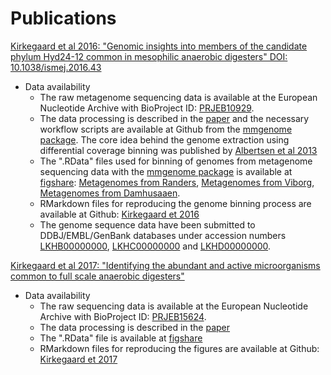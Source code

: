 # Publications

[Kirkegaard et al 2016: "Genomic insights into members of the candidate phylum Hyd24-12 common in mesophilic anaerobic digesters" DOI: 10.1038/ismej.2016.43](https://doi.org/10.1038/ismej.2016.43)
* Data availability
  * The raw metagenome sequencing data is available at the European Nucleotide Archive with BioProject ID: [PRJEB10929](http://www.ncbi.nlm.nih.gov/bioproject/?term=PRJEB10929).
  * The data processing is described in the [paper](https://doi.org/10.1038/ismej.2016.43) and the necessary workflow scripts are available at Github from the [mmgenome package](https://github.com/MadsAlbertsen/mmgenome). The core idea behind the genome extraction using differential coverage binning was published by [Albertsen et al 2013](https://doi.org/10.1038/nbt.2579)
  * The ".RData" files used for binning of genomes from metagenome sequencing data with the [mmgenome package](http://madsalbertsen.github.io/mmgenome/) is available at [figshare](https://figshare.com/authors/Rasmus_Kirkegaard/2604133): [Metagenomes from Randers](https://doi.org/10.6084/m9.figshare.3168220), [Metagenomes from Viborg](https://doi.org/10.6084/m9.figshare.3168229), [Metagenomes from Damhusaaen](https://doi.org/10.6084/m9.figshare.3168382).
  * RMarkdown files for reproducing the genome binning process are available at Github: [Kirkegaard et 2016](https://github.com/Kirk3gaard/Publications/tree/master/Kirkegaard2016)
  * The genome sequence data have been submitted to DDBJ/EMBL/GenBank databases under accession numbers [LKHB00000000](http://www.ncbi.nlm.nih.gov/nuccore/LKHB00000000), [LKHC00000000](http://www.ncbi.nlm.nih.gov/nuccore/LKHC00000000) and [LKHD00000000](http://www.ncbi.nlm.nih.gov/nuccore/LKHD00000000).

[Kirkegaard et al 2017: "Identifying the abundant and active microorganisms common to full scale anaerobic digesters"]()
* Data availability
  * The raw sequencing data is available at the European Nucleotide Archive with BioProject ID: [PRJEB15624](http://www.ncbi.nlm.nih.gov/bioproject/?term=PRJEB15624).
  * The data processing is described in the [paper]()
  * The ".RData" file is available at [figshare](https://dx.doi.org/10.6084/m9.figshare.4308191)
  * RMarkdown files for reproducing the figures are available at Github: [Kirkegaard et 2017](https://github.com/Kirk3gaard/Publications/tree/master/Kirkegaard2017)
